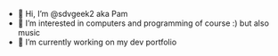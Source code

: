 - 👋 Hi, I’m @sdvgeek2 aka Pam
- 👀 I’m interested in computers and programming of course :) but also music
- 🌱 I’m currently working on my dev portfolio 
